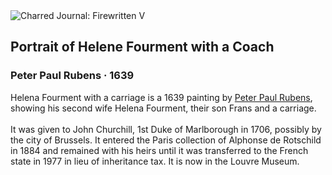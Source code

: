 <div class="artwork-of-the-day">
  <div class="container">
    <div class="img-wrapper">
      <img
        src="https://uploads2.wikiart.org/images/peter-paul-rubens/portrait-of-helene-fourment-with-a-coach.jpg!Large.jpg"
        alt="Charred Journal: Firewritten V" />
    </div>
    <div class="artwork-detail">
      <div class="artwork-origin"> 
        <h2 class="artwork-name">Portrait of Helene Fourment with a Coach</h2>
        <h3 class="artist">
          Peter Paul Rubens
                    ·  1639
        </h3>
      </div>
      <p class="description">
        <span class="artwork-description-text ng-binding" ng-bind-html="viewModel.ArtworkOfTheDay.Description | unsafe">Helena Fourment with a carriage is a 1639 painting by <a target="_blank" href="/en/peter-paul-rubens">Peter Paul Rubens</a>, showing his second wife Helena Fourment, their son Frans and a carriage.
<br>
<br>It was given to John Churchill, 1st Duke of Marlborough in 1706, possibly by the city of Brussels. It entered the Paris collection of Alphonse de Rotschild in 1884 and remained with his heirs until it was transferred to the French state in 1977 in lieu of inheritance tax. It is now in the Louvre Museum.</span>
                        <div class="text-shadow-container" ng-show="showShadow" style=""></div>
      </p>
    </div>
  </div>

</div>
